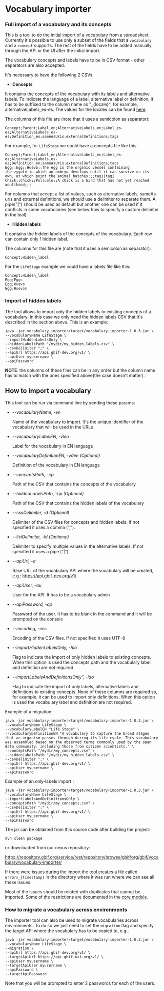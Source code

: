 # Vocabulary importer

### Full import of a vocabulary and its concepts
This is a tool to do the initial import of a vocabulary from a spreadsheet. Currently it's possible to use only a
subset of the fields that a `vocabulary` and a `concept` supports.
The rest of the fields have to be added manually through the API or the UI after the initial import.

The vocabulary concepts and labels have to be in CSV format - other separators are also accepted.

It's necessary to have the following 2 CSVs:
* **Concepts**

It contains the concepts of the vocabulary with its labels and alternative labels. To indicate the language of a label,
alternative label or definition, it has to be suffixed to the column name as "_{locale}", for example, alternativeLabels_es-es.
The values for the locales can be found [here](../model/src/main/java/org/gbif/vocabulary/model/LanguageRegion.java).

The columns of this file are (note that it uses a semicolon as separator):

```
Concept;Parent;Label_en;AlternativeLabels_en;Label_es-es;AlternativeLabels_es-es;Definition_en;sameAsUris;externalDefinitions;tags
```

For example, for `LifeStage` we could have a concepts file like this:

```
Concept;Parent;Label_en;AlternativeLabels_en;Label_es-es;AlternativeLabels_es-es;Definition_en;sameAsUris;externalDefinitions;tags
Egg;;Egg;;Huevo;;The egg is the organic vessel containing the zygote in which an embryo develops until it can survive on its own, at which point the animal hatches;;;tag1|tag2
Chick;;Chick;;Polluelo;;A chick is a bird that has not yet reached adulthood;;;
```

For columns that accept a list of values, such as alternative labels, sameAs uris and external definitions, we should use a delimiter to separate them.
A pipe("|") should be used as default but another one can be used if it conflicts in some vocabularies (see below how to specify a custom delimiter in the tool).

* **Hidden labels**

It contains the hidden labels of the concepts of the vocabulary. Each row can contain only 1 hidden label.

The columns for this file are (note that it uses a semicolon as separator):

```
Concept;Hidden_label
```

For the `LifeStage` example we could have a labels file like this:

```
Concept;Hidden_label
Egg;Eggs
Egg;Huevo
Egg;Huevos
```

### Import of hidden labels
The tool allows to import only the hidden labels to existing concepts of a vocabulary. In this case we only need the hidden labels
CSV that it's described in the section above. This is an example:

```
java -jar vocabulary-importer/target/vocabulary-importer-1.0.3.jar \
--vocabularyName LifeStage \
--importHiddenLabelsOnly \
--hiddenLabelsPath "/mydir/my_hidden_labels.csv" \
--csvDelimiter ";" \
--apiUrl https://api.gbif-dev.org/v1/ \
--apiUser myusername \
--apiPassword
```

**NOTE**: the columns of these files can be in any order but the column name has to match with the ones specified above(the case doesn't matter).

## How to import a vocabulary

This tool can be run via command line by sending these params:

* *--vocabularyName, -vn*

    Name of the vocabulary to import. It's the unique identifier of the vocabulary that will be used in the URLs

* *--vocabularyLabelEN, -vlen*

    Label for the vocabulary in EN language

* *--vocabularyDefinitionEN, -vden (Optional)*

    Definition of the vocabulary in EN language

* *--conceptsPath, -cp*

    Path of the CSV that contains the concepts of the vocabulary

* *--hiddenLabelsPath, -hp (Optional)*

    Path of the CSV that contains the hidden labels of the vocabulary

* *--csvDelimiter, -d  (Optional)*

    Delimiter of the CSV files for concepts and hidden labels. If not specified it uses a comma (",").

* *--listDelimiter, -ld (Optional)*

    Delimiter to specify multiple values in the alternative labels. If not specified it uses a pipe ("|")

* *--apiUrl, -a*

    Base URL of the vocabulary API where the vocabulary will be created, e.g.: https://api.gbif-dev.org/v1/

* *--apiUser, -au*

    User for the API. It has to be a vocabulary admin

* *--apiPassword, -ap*

    Password of the user. It has to be blank in the command and it will be prompted on the console

* *--encoding, -enc*

    Encoding of the CSV files. If not specified it uses UTF-8

* *--importHiddenLabelsOnly, -hlo*

    Flag to indicate the import of only hidden labels to existing concepts. When this option is used the concepts path
    and the vocabulary label and definition are not required.
* *--importLabelsAndDefinitionsOnly", -ldo*

    Flag to indicate the import of only labels, alternative labels and definitions to existing concepts. None of these
    columns are required so, for example, it can be used to import only definitions. When this option is used the vocabulary
    label and definition are not required.

Example of a migration:

```
java -jar vocabulary-importer/target/vocabulary-importer-1.0.3.jar \
--vocabularyName LifeStage \
--vocabularyLabelEN "Life Stage" \
--vocabularyDefinitionEN "A vocabulary to capture the broad stages that an organism passes through during its life cycle. This vocabulary was assembled based on the observed terms commonly used by the open data community, including those from citizen scientists." \
--conceptsPath "/mydir/my_concepts.csv" \
--hiddenLabelsPath "/mydir/my_hidden_labels.csv" \
--csvDelimiter ";" \
--apiUrl https://api.gbif-dev.org/v1/ \
--apiUser myusername \
--apiPassword
```

Example of an only-labels import :

```
java -jar vocabulary-importer/target/vocabulary-importer-1.0.3.jar \
--vocabularyName LifeStage \
--importLabelsAndDefinitionsOnly \
--conceptsPath "/mydir/my_concepts.csv" \
--csvDelimiter ";" \
--apiUrl https://api.gbif-dev.org/v1/ \
--apiUser myusername \
--apiPassword
```

The jar can be obtained from this source code after building the project:

```
mvn clean package
```

or downloaded from our nexus repository:

https://repository.gbif.org/service/rest/repository/browse/gbif/org/gbif/vocabulary/vocabulary-importer/

If there were issues during the import the tool creates a file called `errors_{timestamp}` in the directory where it was run where we can see all these issues.

Most of the issues should be related with duplicates that cannot be imported. Some of the restrictions are documented in the [core module](https://github.com/gbif/vocabulary/blob/master/core/notes.md).

### How to migrate a vocabulary across environments

The importer tool can also be used to migrate vocabularies across environments. To do so we just need to set the `migration` flag and specify the target API
where the vocabulary has to be copied to, e.g.:

```
java -jar vocabulary-importer/target/vocabulary-importer-1.0.3.jar \
--vocabularyName LifeStage \
--migration \
--apiUrl https://api.gbif-dev.org/v1/ \
--targetApiUrl https://api.gbif-uat.org/v1/ \
--apiUser myusername \
--targetApiUser myusername \
--apiPassword \
--targetApiPassword
```

Note that you will be prompted to enter 2 passwords for each of the users.
